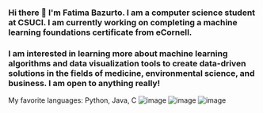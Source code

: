 ### Hi there 👋 I'm Fatima Bazurto. I am a computer science student at CSUCI. I am currently working on completing a machine learning foundations certificate from eCornell. 

### I am interested in learning more about machine learning algorithms and data visualization tools to create data-driven solutions in the fields of medicine, environmental science, and business. I am open to anything really! 

My favorite languages:
Python, Java, C
![image](https://github.com/user-attachments/assets/a3cc2e1c-00f3-451c-b858-d06324c9aa52) ![image](https://github.com/user-attachments/assets/e3fc777f-9d1f-4be5-b513-f21fd71fe70d) ![image](https://github.com/user-attachments/assets/fc5ba529-aa32-4a1b-b19d-2d3868b21350)



<!--
**fbazurto/fbazurto** is a ✨ _special_ ✨ repository because its `README.md` (this file) appears on your GitHub profile.

Here are some ideas to get you started:

- 🔭 I’m currently working on ...
- 🌱 I’m currently learning ...
- 👯 I’m looking to collaborate on ...
- 🤔 I’m looking for help with ...
- 💬 Ask me about ...
- 📫 How to reach me: ...
- 😄 Pronouns: ...
- ⚡ Fun fact: ...
-->
